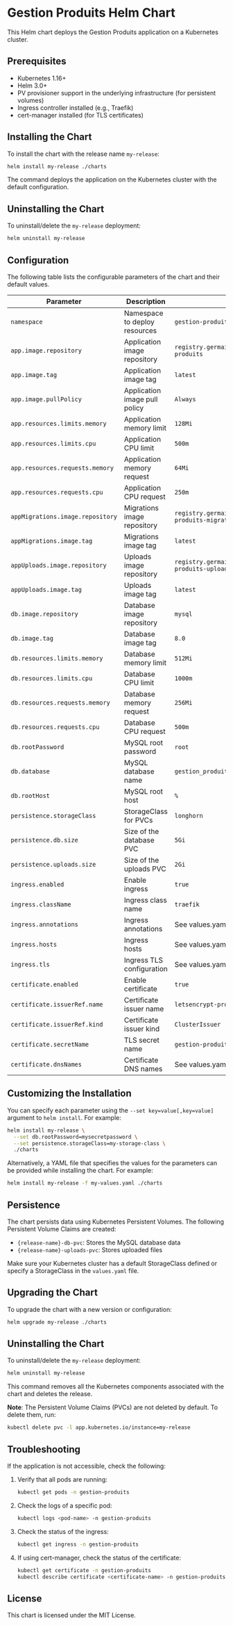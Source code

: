# Gestion Produits Helm Chart

This Helm chart deploys the Gestion Produits application on a Kubernetes cluster.

## Prerequisites

- Kubernetes 1.16+
- Helm 3.0+
- PV provisioner support in the underlying infrastructure (for persistent volumes)
- Ingress controller installed (e.g., Traefik)
- cert-manager installed (for TLS certificates)

## Installing the Chart

To install the chart with the release name `my-release`:

```bash
helm install my-release ./charts
```

The command deploys the application on the Kubernetes cluster with the default configuration.

## Uninstalling the Chart

To uninstall/delete the `my-release` deployment:

```bash
helm uninstall my-release
```

## Configuration

The following table lists the configurable parameters of the chart and their default values.

| Parameter                              | Description                                        | Default                                       |
|----------------------------------------|----------------------------------------------------|-----------------------------------------------|
| `namespace`                            | Namespace to deploy resources                      | `gestion-produits`                            |
| `app.image.repository`                 | Application image repository                       | `registry.germainleignel.com/library/gestion-produits` |
| `app.image.tag`                        | Application image tag                              | `latest`                                      |
| `app.image.pullPolicy`                 | Application image pull policy                      | `Always`                                      |
| `app.resources.limits.memory`          | Application memory limit                           | `128Mi`                                       |
| `app.resources.limits.cpu`             | Application CPU limit                              | `500m`                                        |
| `app.resources.requests.memory`        | Application memory request                         | `64Mi`                                        |
| `app.resources.requests.cpu`           | Application CPU request                            | `250m`                                        |
| `appMigrations.image.repository`       | Migrations image repository                        | `registry.germainleignel.com/library/gestion-produits-migrations` |
| `appMigrations.image.tag`              | Migrations image tag                               | `latest`                                      |
| `appUploads.image.repository`          | Uploads image repository                           | `registry.germainleignel.com/library/gestion-produits-uploads` |
| `appUploads.image.tag`                 | Uploads image tag                                  | `latest`                                      |
| `db.image.repository`                  | Database image repository                          | `mysql`                                       |
| `db.image.tag`                         | Database image tag                                 | `8.0`                                         |
| `db.resources.limits.memory`           | Database memory limit                              | `512Mi`                                       |
| `db.resources.limits.cpu`              | Database CPU limit                                 | `1000m`                                       |
| `db.resources.requests.memory`         | Database memory request                            | `256Mi`                                       |
| `db.resources.requests.cpu`            | Database CPU request                               | `500m`                                        |
| `db.rootPassword`                      | MySQL root password                                | `root`                                        |
| `db.database`                          | MySQL database name                                | `gestion_produits`                            |
| `db.rootHost`                          | MySQL root host                                    | `%`                                           |
| `persistence.storageClass`             | StorageClass for PVCs                              | `longhorn`                                    |
| `persistence.db.size`                  | Size of the database PVC                           | `5Gi`                                         |
| `persistence.uploads.size`             | Size of the uploads PVC                            | `2Gi`                                         |
| `ingress.enabled`                      | Enable ingress                                     | `true`                                        |
| `ingress.className`                    | Ingress class name                                 | `traefik`                                     |
| `ingress.annotations`                  | Ingress annotations                                | See values.yaml                               |
| `ingress.hosts`                        | Ingress hosts                                      | See values.yaml                               |
| `ingress.tls`                          | Ingress TLS configuration                          | See values.yaml                               |
| `certificate.enabled`                  | Enable certificate                                 | `true`                                        |
| `certificate.issuerRef.name`           | Certificate issuer name                            | `letsencrypt-prod`                            |
| `certificate.issuerRef.kind`           | Certificate issuer kind                            | `ClusterIssuer`                               |
| `certificate.secretName`               | TLS secret name                                    | `gestion-produits-tls`                        |
| `certificate.dnsNames`                 | Certificate DNS names                              | See values.yaml                               |

## Customizing the Installation

You can specify each parameter using the `--set key=value[,key=value]` argument to `helm install`. For example:

```bash
helm install my-release \
  --set db.rootPassword=mysecretpassword \
  --set persistence.storageClass=my-storage-class \
  ./charts
```

Alternatively, a YAML file that specifies the values for the parameters can be provided while installing the chart. For example:

```bash
helm install my-release -f my-values.yaml ./charts
```

## Persistence

The chart persists data using Kubernetes Persistent Volumes. The following Persistent Volume Claims are created:

- `{release-name}-db-pvc`: Stores the MySQL database data
- `{release-name}-uploads-pvc`: Stores uploaded files

Make sure your Kubernetes cluster has a default StorageClass defined or specify a StorageClass in the `values.yaml` file.

## Upgrading the Chart

To upgrade the chart with a new version or configuration:

```bash
helm upgrade my-release ./charts
```

## Uninstalling the Chart

To uninstall/delete the `my-release` deployment:

```bash
helm uninstall my-release
```

This command removes all the Kubernetes components associated with the chart and deletes the release.

**Note**: The Persistent Volume Claims (PVCs) are not deleted by default. To delete them, run:

```bash
kubectl delete pvc -l app.kubernetes.io/instance=my-release
```

## Troubleshooting

If the application is not accessible, check the following:

1. Verify that all pods are running:

   ```bash
   kubectl get pods -n gestion-produits
   ```

2. Check the logs of a specific pod:

   ```bash
   kubectl logs <pod-name> -n gestion-produits
   ```

3. Check the status of the ingress:

   ```bash
   kubectl get ingress -n gestion-produits
   ```

4. If using cert-manager, check the status of the certificate:

   ```bash
   kubectl get certificate -n gestion-produits
   kubectl describe certificate <certificate-name> -n gestion-produits
   ```

## License

This chart is licensed under the MIT License.
